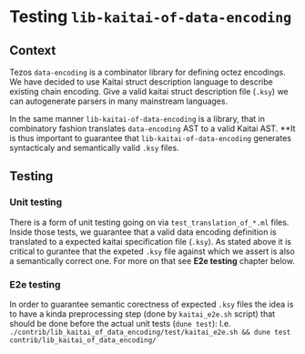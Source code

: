 # Testing `lib-kaitai-of-data-encoding`

## Context
Tezos `data-encoding` is a combinator library for defining octez encodings.
We have decided to use Kaitai struct description language to describe existing
chain encoding. Give a valid kaitai struct description file (`.ksy`) we can
autogenerate parsers in many mainstream languages. 

In the same manner `lib-kaitai-of-data-encoding` is a library, that in
combinatory fashion translates `data-encoding` AST to a valid Kaitai AST.
**It is thus important to guarantee that `lib-kaitai-of-data-encoding` generates
syntacticaly and semantically valid `.ksy` files.

## Testing

### Unit testing
There is a form of unit testing going on via `test_translation_of_*.ml` files.
Inside those tests, we guarantee that a valid data encoding definition is
translated to a expected kaitai specification file (`.ksy`). As stated above it
is critical to gurantee that the expeted `.ksy` file against which we assert is
also a semantically correct one. For more on that see **E2e testing** chapter
below.

### E2e testing
In order to guarantee semantic corectness of expected `.ksy` files the idea is
to have a kinda preprocessing step (done by `kaitai_e2e.sh` script) that should
be done before the actual unit tests (`dune test`):
I.e. `./contrib/lib_kaitai_of_data_encoding/test/kaitai_e2e.sh && dune test contrib/lib_kaitai_of_data_encoding/`